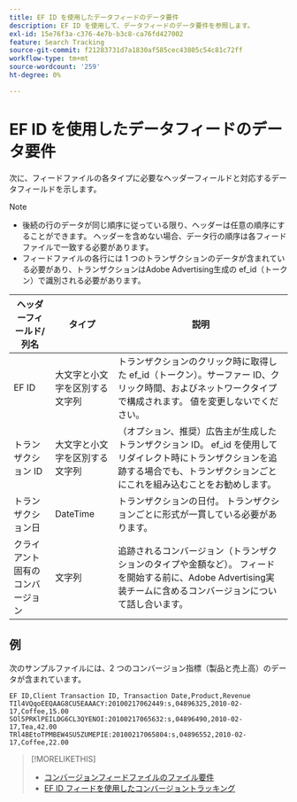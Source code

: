 ```yaml
---
title: EF ID を使用したデータフィードのデータ要件
description: EF ID を使用して、データフィードのデータ要件を参照します。
exl-id: 15e76f3a-c376-4e7b-b3c8-ca76fd427002
feature: Search Tracking
source-git-commit: f21283731d7a1830af585cec43805c54c81c72ff
workflow-type: tm+mt
source-wordcount: '259'
ht-degree: 0%

---
```


# EF ID を使用したデータフィードのデータ要件

次に、フィードファイルの各タイプに必要なヘッダーフィールドと対応するデータフィールドを示します。

>[!NOTE]
>* 後続の行のデータが同じ順序に従っている限り、ヘッダーは任意の順序にすることができます。 ヘッダーを含めない場合、データ行の順序は各フィードファイルで一致する必要があります。
>* フィードファイルの各行には 1 つのトランザクションのデータが含まれている必要があり、トランザクションはAdobe Advertising生成の ef_id（トークン）で識別される必要があります。

| ヘッダーフィールド/列名 | タイプ | 説明 |
| ---- | ---- | ---- |
| EF ID | 大文字と小文字を区別する文字列 | トランザクションのクリック時に取得した ef_id（トークン）。サーファー ID、クリック時間、およびネットワークタイプで構成されます。 値を変更しないでください。 |
| トランザクション ID | 大文字と小文字を区別する文字列 | （オプション、推奨）広告主が生成したトランザクション ID。 ef_id を使用してリダイレクト時にトランザクションを追跡する場合でも、トランザクションごとにこれを組み込むことをお勧めします。 |
| トランザクション日 | DateTime | トランザクションの日付。 トランザクションごとに形式が一貫している必要があります。 |
| クライアント固有のコンバージョン | 文字列 | 追跡されるコンバージョン（トランザクションのタイプや金額など）。 フィードを開始する前に、Adobe Advertising実装チームに含めるコンバージョンについて話し合います。 |

## 例

次のサンプルファイルには、2 つのコンバージョン指標（製品と売上高）のデータが含まれています。

```
EF ID,Client Transaction ID, Transaction Date,Product,Revenue
TIl4VQqoEEQAAG8CU5EAAACY:20100217062449:s,04896325,2010-02-17,Coffee,15.00
SOl5PRKlPEILDG6CL3QYENOI:20100217065632:s,04896490,2010-02-17,Tea,42.00
TRl4BEtoTPMBEW4SU5ZUMEPIE:20100217065804:s,04896552,2010-02-17,Coffee,22.00
```

>[!MORELIKETHIS]
>
>* [コンバージョンフィードファイルのファイル要件](feed-file-requirements.md)
>* [EF ID フィードを使用したコンバージョントラッキング](/help/search-social-commerce/tracking/feed-efid.md)
